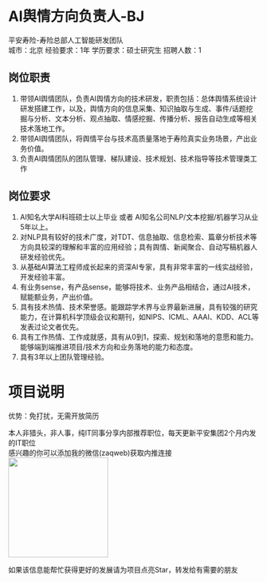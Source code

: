 # AI舆情方向负责人-BJ
平安寿险-寿险总部人工智能研发团队  
城市：北京 经验要求：1年 学历要求：硕士研究生  招聘人数：1

## 岗位职责
1.	带领AI舆情团队，负责AI舆情方向的技术研发，职责包括：总体舆情系统设计研发搭建工作，以及，舆情方向的信息采集、知识抽取与生成、事件/话题挖掘与分析、文本分析、观点抽取、情感挖掘、传播分析、报告自动生成等相关技术落地工作。
 2.	带领AI舆情团队，将舆情平台与技术高质量落地于寿险真实业务场景，产出业务价值。
 3.	负责AI舆情团队的团队管理、梯队建设、技术规划、技术指导等技术管理类工作

## 岗位要求
1.	AI知名大学AI科班硕士以上毕业 或者 AI知名公司NLP/文本挖掘/机器学习从业 5年以上。
 2.	对NLP具有较好的技术广度，对TDT、信息抽取、信息检索、篇章分析技术等方向具较深的理解和丰富的应用经验；具有舆情、新闻聚合、自动写稿机器人研发经验优先。
 3.	从基础AI算法工程师成长起来的资深AI专家，具有非常丰富的一线实战经验，开发经验丰富。
 4.	有业务sense，有产品sense，能够将技术、业务产品相结合，通过AI技术，赋能额业务，产出价值。
 5.	具有技术热情、技术荣誉感。能跟踪学术界与业界最新进展，具有较强的研究能力，在计算机科学顶级会议和期刊，如NIPS、ICML、AAAI、KDD、ACL等发表过论文者优先。
 6.	具有工作热情、工作成就感，具有从0到1，探索、规划和落地的意愿和能力。能够端到端推进项目/技术方向和业务落地的能力和态度。
 7.	具有3年以上团队管理经验。

# 项目说明

优势：免打扰，无需开放简历

本人非猎头，非人事，纯IT同事分享内部推荐职位，每天更新平安集团2个月内发的IT职位  
感兴趣的你可以添加我的微信(zaqweb)获取内推连接  
<img src="https://github.com/zaqweb/PA-IT-JOBS/blob/master/WechatICode.jpeg"  height="200" width="200">

如果该信息能帮忙获得更好的发展请为项目点亮Star，转发给有需要的朋友




